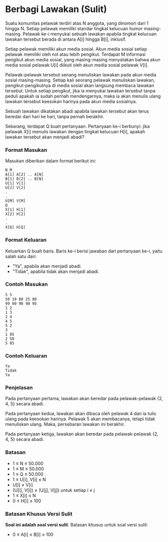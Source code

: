 # Berbagi Lawakan (Sulit)

Suatu komunitas pelawak terdiri atas N anggota, yang dinomori dari 1 hingga N. Setiap pelawak memiliki standar tingkat kelucuan humor masing-masing. Pelawak ke-i menyukai sebuah lawakan apabila tingkat kelucuan lawakan tersebut berada di antara A[i] hingga B[i], inklusif.

Setiap pelawak memiliki akun media sosial. Akun media sosial setiap pelawak memiliki oleh nol atau lebih pengikut. Terdapat M informasi pengikut akun media sosial, yang masing-masing menyatakan bahwa akun media sosial pelawak U[i] diikuti oleh akun media sosial pelawak V[i].

Pelawak-pelawak tersebut senang menuliskan lawakan pada akun media sosial masing-masing. Setiap kali seorang pelawak menuliskan lawakan, pengikut-pengikutnya di media sosial akan langsung membaca lawakan tersebut. Untuk setiap pengikut, jika ia menyukai lawakan tersebut tanpa peduli apakah ia sudah pernah mendengarnya, maka ia akan menulis ulang lawakan tersebut keesokan harinya pada akun media sosialnya.

Sebuah lawakan dikatakan abadi apabila lawakan tersebut akan terus beredar dari hari ke hari, tanpa pernah berakhir.

Sekarang, terdapat Q buah pertanyaan. Pertanyaan ke-i berbunyi: jika pelawak X[i] menulis lawakan dengan tingkat kelucuan H[i], apakah lawakan tersebut akan menjadi abadi?

### Format Masukan

Masukan diberikan dalam format berikut ini:

```
N M
A[1] A[2] .. A[N]
B[1] B[2] .. B[N]
U[1] V[1]
U[2] V[2]
.
.
U[M] V[M]
Q
X[1] H[1]
X[2] H[2]
.
.
X[Q] H[Q]
```

### Format Keluaran

Keluarkan Q buah baris. Baris ke-i berisi jawaban dari pertanyaan ke-i, yaitu salah satu dari:

- "Ya", apabila akan menjadi abadi.
- "Tidak", apabila tidak akan menjadi abadi.

### Contoh Masukan

```
5 5
50 10 80 25 80
99 90 90 90 95
1 2
1 3
2 4
4 5
5 2
3
1 85
2 50
5 85
```

### Contoh Keluaran

```
Ya
Tidak
Ya
```

### Penjelasan

Pada pertanyaan pertama, lawakan akan beredar pada pelawak-pelawak {2, 4, 5} secara abadi.

Pada pertanyaan kedua, lawakan akan dibaca oleh pelawak 4 dan ia tulis ulang pada keesokan harinya. Pelawak 5 akan membacanya, tetapi tidak menuliskan ulang. Maka, persebaran lawakan ini berakhir.

Pada pertanyaan ketiga, lawakan akan beredar pada pelawak-pelawak {2, 4, 5} secara abadi.

### Batasan

- 1 ≤ N ≤ 50.000
- 1 ≤ M ≤ 50.000
- 1 ≤ Q ≤ 50.000
- 1 ≤ U[i], V[i] ≤ N
- U[i] ≠ V[i]
- (U[i], V[i]) ≠ (U[j], V[j]) untuk setiap i ≠ j
- 1 ≤ X[i] ≤ N
- 0 ≤ H[i] ≤ 100

### Batasan Khusus Versi Sulit

**Soal ini adalah soal versi sulit**. Batasan khusus untuk soal versi sulit:

- 0 ≤ A[i] ≤ B[i] ≤ 100
